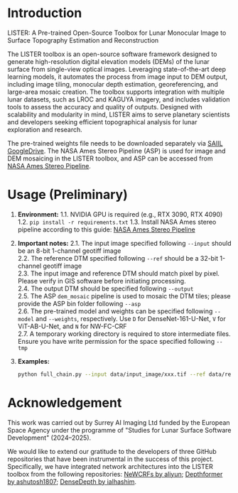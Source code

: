 # Introduction

LISTER: A Pre-trained Open-Source Toolbox for Lunar Monocular Image to Surface Topography Estimation and Reconstruction

The LISTER toolbox is an open-source software framework designed to generate high-resolution digital elevation models (DEMs) of the lunar surface from single-view optical images. Leveraging state-of-the-art deep learning models, it automates the process from image input to DEM output, including image tiling, monocular depth estimation, georeferencing, and large-area mosaic creation. The toolbox supports integration with multiple lunar datasets, such as LROC and KAGUYA imagery, and includes validation tools to assess the accuracy and quality of outputs. Designed with scalability and modularity in mind, LISTER aims to serve planetary scientists and developers seeking efficient topographical analysis for lunar exploration and research.

The pre-trained weights file needs to be downloaded separately via [SAIIL GoogleDrive](https://drive.google.com/drive/folders/1uQZtQKEiKxk3WJoZn2wMLVHRkegJQU6G?usp=sharing).
The NASA Ames Stereo Pipeline (ASP) is used for image and DEM mosaicing in the LISTER toolbox, and ASP can be accessed from [NASA Ames Stereo Pipeline](https://github.com/NeoGeographyToolkit/StereoPipeline).

# Usage (Preliminary)

1. **Environment:**
   1.1. NVIDIA GPU is required (e.g., RTX 3090, RTX 4090)
   1.2. `pip install -r requirements.txt`
   1.3. Install NASA Ames stereo pipeline according to this guide: [NASA Ames Stereo Pipeline](https://github.com/NeoGeographyToolkit/StereoPipeline)

2. **Important notes:**
   2.1. The input image specified following `--input` should be an 8-bit 1-channel geotiff image  
   2.2. The reference DTM specified following `--ref` should be a 32-bit 1-channel geotiff image  
   2.3. The input image and reference DTM should match pixel by pixel. Please verify in GIS software before initiating processing.  
   2.4. The output DTM should be specified following `--output`  
   2.5. The ASP `dem_mosaic` pipeline is used to mosaic the DTM tiles; please provide the ASP bin folder following `--asp`  
   2.6. The pre-trained model and weights can be specified following `--model` and `--weights`, respectively. Use `D` for DenseNet-161-U-Net, `V` for ViT-AB-U-Net, and `N` for NW-FC-CRF  
   2.7. A temporary working directory is required to store intermediate files. Ensure you have write permission for the space specified following `--tmp`

3. **Examples:**
   ```bash
   python full_chain.py --input data/input_image/xxx.tif --ref data/ref_dtm/yyy.tif --output data/output_dtm/zzz.tif --asp ~/Downloads/ASP/bin --model D --weights pre-trained-weights/mars-D.pth --tmp data/tmp_working_dir


# Acknowledgement

This work was carried out by Surrey AI Imaging Ltd funded by the European Space Agency under the programme of "Studies for Lunar Surface Software Development" (2024–2025).

We would like to extend our gratitude to the developers of three GitHub repositories that have been instrumental in the success of this project. Specifically, we have integrated network architectures into the LISTER toolbox from the following repositories:
[NeWCRFs by aliyun](https://github.com/aliyun/NeWCRFs);
[Depthformer by ashutosh1807](https://github.com/ashutosh1807/Depthformer/tree/main);
[DenseDepth by ialhashim](https://github.com/ialhashim/DenseDepth).
